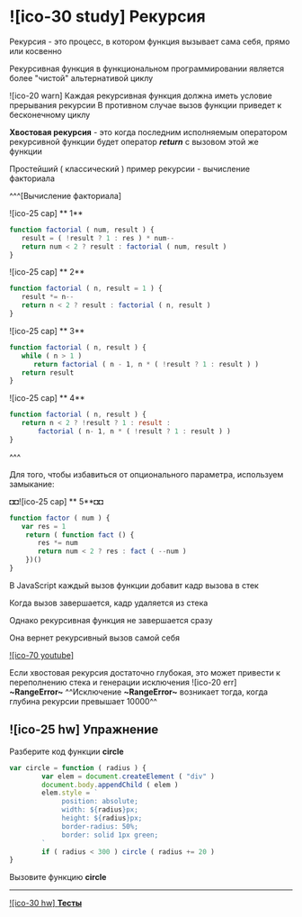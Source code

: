 # ![ico-30 study] Рекурсия

Рекурсия - это процесс, в котором функция вызывает сама себя, прямо или косвенно

Рекурсивная функция в функциональном программировании является более "чистой" альтернативой циклу

![ico-20 warn] Каждая рекурсивная функция должна иметь условие прерывания рекурсии
В противном случае вызов функции приведет к бесконечному циклу

**Хвостовая рекурсия** - это когда последним исполняемым оператором рекурсивной функции будет оператор  **_return_** с вызовом этой же функции

Простейший ( классический ) пример рекурсии - вычисление факториала

^^^[Вычисление факториала]

![ico-25 cap] ** 1**

~~~js
function factorial ( num, result ) {
   result = ( !result ? 1 : res ) * num--
   return num < 2 ? result : factorial ( num, result )
}
~~~

![ico-25 cap] ** 2**

~~~js
function factorial ( n, result = 1 ) {
   result *= n--
   return n < 2 ? result : factorial ( n, result )
}
~~~

![ico-25 cap] ** 3**

~~~js
function factorial ( n, result ) {
   while ( n > 1 )
      return factorial ( n - 1, n * ( !result ? 1 : result ) )
   return result
}
~~~

![ico-25 cap] ** 4**

~~~js
function factorial ( n, result ) {
   return n < 2 ? !result ? 1 : result :
       factorial ( n- 1, n * ( !result ? 1 : result ) )
}
~~~

^^^

Для того, чтобы избавиться от опционального параметра, используем замыкание:

◘◘![ico-25 cap] ** 5**◘◘

~~~js
function factor ( num ) {
   var res = 1
    return ( function fact () {
       res *= num
       return num < 2 ? res : fact ( --num )
    })()
}
~~~

В JavaScript каждый вызов функции добавит кадр вызова в стек

Когда вызов завершается, кадр удаляется из стека

Однако рекурсивная функция не завершается сразу

Она вернет рекурсивный вызов самой себя

[![ico-70 youtube]](https://www.youtube.com/watch?time_continue=2&v=nbqLBlanSMk)

Если хвостовая рекурсия достаточно глубокая, это может привести к переполнению стека и генерации исключения ![ico-20 err] **~RangeError~**
^^Исключение **~RangeError~** возникает тогда, когда глубина рекурсии превышает 10000^^

## ![ico-25 hw] Упражнение

Разберите код функции **circle**

~~~js
var circle = function ( radius ) {
        var elem = document.createElement ( "div" )
        document.body.appendChild ( elem )
        elem.style = `
             position: absolute;
             width: ${radius}px;
             height: ${radius}px;
             border-radius: 50%;
             border: solid 1px green;
        `
        if ( radius < 300 ) circle ( radius += 20 )
}
~~~
Вызовите функцию **circle**

____________________________

[![ico-30 hw] **Тесты**](https://garevna.github.io/js-quiz/#recursion)
